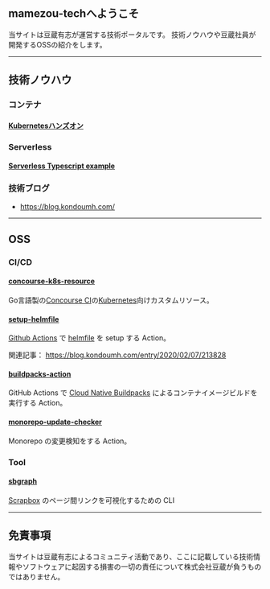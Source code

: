## mamezou-techへようこそ

  当サイトは豆蔵有志が運営する技術ポータルです。
  技術ノウハウや豆蔵社員が開発するOSSの紹介をします。

---

## 技術ノウハウ
### コンテナ

#### [Kubernetesハンズオン](https://github.com/mamezou-tech/k8s-hands-on)

### Serverless

#### [Serverless Typescript example](https://github.com/mamezou-tech/serverless-example-typescript)

### 技術ブログ

- <https://blog.kondoumh.com/>

---

## OSS

### CI/CD

#### [concourse-k8s-resource](https://github.com/mamezou-tech/concourse-k8s-resource)

Go言語製の[Concourse CI](https://concourse-ci.org/)の[Kubernetes](https://kubernetes.io/)向けカスタムリソース。

#### [setup-helmfile](https://github.com/mamezou-tech/setup-helmfile)

[Github Actions](https://github.com/features/actions) で [helmfile](https://github.com/roboll/helmfile) を setup する Action。

関連記事： <https://blog.kondoumh.com/entry/2020/02/07/213828>

#### [buildpacks-action](https://github.com/mamezou-tech/buildpacks-action)

GitHub Actions で [Cloud Native Buildpacks](https://buildpacks.io) によるコンテナイメージビルドを実行する Action。

#### [monorepo-update-checker](https://github.com/mamezou-tech/monorepo-update-checker)

Monorepo の変更検知をする Action。

### Tool

#### [sbgraph](https://github.com/mamezou-tech/sbgraph)

[Scrapbox](https://scrapbox.io) のページ間リンクを可視化するための CLI

---

## 免責事項

当サイトは豆蔵有志によるコミュニティ活動であり、ここに記載している技術情報やソフトウェアに起因する損害の一切の責任について株式会社豆蔵が負うものではありません。

